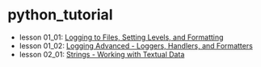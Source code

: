 # python_tutorial

- lesson 01_01: [Logging to Files, Setting Levels, and Formatting ](https://github.com/kelvingao/python_tutorial/tree/01_01)
- lesson 01_02: [Logging Advanced - Loggers, Handlers, and Formatters](https://github.com/kelvingao/python_tutorial/tree/01_02)
- lesson 02_01: [Strings - Working with Textual Data](https://github.com/kelvingao/python_tutorial/tree/02_01)